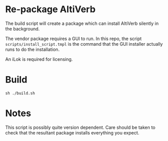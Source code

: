Re-package AltiVerb
================

The build script will create a package which can install AltiVerb silently in the background. 

The vendor package requires a GUI to run. In this repo, the script `scripts/install_script.tmpl` is the command that the GUI installer actually runs to do the installation. 

An iLok is required for licensing.

# Build

`sh ./build.sh`

# Notes

This script is possibly quite version dependent. Care should be taken to check that the resultant package installs everything you expect.
